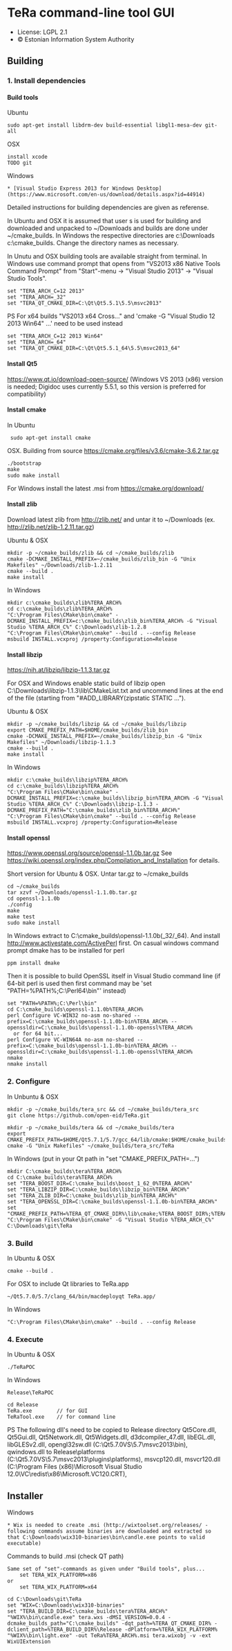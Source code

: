 # TeRa command-line tool GUI

 * License: LGPL 2.1
 * &copy; Estonian Information System Authority

## Building

### 1. Install dependencies

#### Build tools

Ubuntu

    sudo apt-get install libdrm-dev build-essential libgl1-mesa-dev git-all

OSX

    install xcode
    TODO git

Windows

    * [Visual Studio Express 2013 for Windows Desktop] (https://www.microsoft.com/en-us/download/details.aspx?id=44914)

Detailed instructions for building dependencies are given as referense.

In Ubuntu and OSX it is assumed that user s is used for building and downloaded and unpacked to ~/Downloads and builds are done under ~/cmake_builds. In Windows the respective directories are c:\Downloads c:\cmake_builds. Change the directory names as necessary.

In Unutu and OSX building tools are available straight from terminal. In Windows use command prompt that opens from "VS2013 x86 Native Tools Command Prompt" from "Start"-menu -> "Visual Studio 2013" -> "Visual Studio Tools".

    set "TERA_ARCH_C=12 2013"
    set "TERA_ARCH=_32"
    set "TERA_QT_CMAKE_DIR=C:\Qt\Qt5.5.1\5.5\msvc2013"
    

PS For x64 builds "VS2013 x64 Cross..." and 'cmake -G "Visual Studio 12 2013 Win64" ...' need to be used instead

    set "TERA_ARCH_C=12 2013 Win64"
    set "TERA_ARCH=_64"
    set "TERA_QT_CMAKE_DIR=C:\Qt\Qt5.5.1_64\5.5\msvc2013_64"

#### Install Qt5

https://www.qt.io/download-open-source/ (Windows VS 2013 (x86) version is needed; Digidoc uses currently 5.5.1, so this version is preferred for compatibility)

#### Install cmake

In Ubuntu

     sudo apt-get install cmake

OSX. Building from source https://cmake.org/files/v3.6/cmake-3.6.2.tar.gz

    ./bootstrap
    make
    sudo make install

For Windows install the latest .msi from https://cmake.org/download/

#### Install zlib

Download latest zlib from http://zlib.net/ and untar it to ~/Downloads (ex. http://zlib.net/zlib-1.2.11.tar.gz)

Ubuntu & OSX

    mkdir -p ~/cmake_builds/zlib && cd ~/cmake_builds/zlib
    cmake -DCMAKE_INSTALL_PREFIX=~/cmake_builds/zlib_bin -G "Unix Makefiles" ~/Downloads/zlib-1.2.11
    cmake --build .
    make install

In Windows

    mkdir c:\cmake_builds\zlib%TERA_ARCH%
    cd c:\cmake_builds\zlib%TERA_ARCH%
    "C:\Program Files\CMake\bin\cmake" -DCMAKE_INSTALL_PREFIX=c:\cmake_builds\zlib_bin%TERA_ARCH% -G "Visual Studio %TERA_ARCH_C%" C:\Downloads\zlib-1.2.8
    "C:\Program Files\CMake\bin\cmake" --build . --config Release
    msbuild INSTALL.vcxproj /property:Configuration=Release

#### Install libzip

https://nih.at/libzip/libzip-1.1.3.tar.gz

For OSX and Windows enable static build of libzip open C:\Downloads\libzip-1.1.3\lib\CMakeList.txt and uncommend lines at the end of the file (starting from "#ADD_LIBRARY(zipstatic STATIC ...").

Ubuntu & OSX

    mkdir -p ~/cmake_builds/libzip && cd ~/cmake_builds/libzip
    export CMAKE_PREFIX_PATH=$HOME/cmake_builds/zlib_bin
    cmake -DCMAKE_INSTALL_PREFIX=~/cmake_builds/libzip_bin -G "Unix Makefiles" ~/Downloads/libzip-1.1.3
    cmake --build .
    make install

In Windows

    mkdir c:\cmake_builds\libzip%TERA_ARCH%
    cd c:\cmake_builds\libzip%TERA_ARCH%
    "C:\Program Files\CMake\bin\cmake" -DCMAKE_INSTALL_PREFIX=c:\cmake_builds\libzip_bin%TERA_ARCH% -G "Visual Studio %TERA_ARCH_C%" C:\Downloads\libzip-1.1.3 -DCMAKE_PREFIX_PATH="C:\cmake_builds\zlib_bin%TERA_ARCH%"
    "C:\Program Files\CMake\bin\cmake" --build . --config Release
    msbuild INSTALL.vcxproj /property:Configuration=Release

#### Install openssl
https://www.openssl.org/source/openssl-1.1.0b.tar.gz See https://wiki.openssl.org/index.php/Compilation_and_Installation for details.

Short version for Ubuntu & OSX. Untar tar.gz to ~/cmake_builds

    cd ~/cmake_builds
    tar xzvf ~/Downloads/openssl-1.1.0b.tar.gz
    cd openssl-1.1.0b
    ./config
    make
    make test
    sudo make install

In Windows extract to C:\cmake_builds\openssl-1.1.0b(_32/_64). And install http://www.activestate.com/ActivePerl first. On casual windows command prompt dmake has to be installed for perl

    ppm install dmake

Then it is possible to build OpenSSL itself in Visual Studio command line (if 64-bit perl is used then first command may be 'set "PATH=%PATH%;C:\Perl64\bin"' instead)
    
    set "PATH=%PATH%;C:\Perl\bin"
    cd C:\cmake_builds\openssl-1.1.0b%TERA_ARCH%
    perl Configure VC-WIN32 no-asm no-shared --prefix=C:\cmake_builds\openssl-1.1.0b-bin%TERA_ARCH% --openssldir=C:\cmake_builds\openssl-1.1.0b-openssl%TERA_ARCH%
      or for 64 bit...
    perl Configure VC-WIN64A no-asm no-shared --prefix=C:\cmake_builds\openssl-1.1.0b-bin%TERA_ARCH% --openssldir=C:\cmake_builds\openssl-1.1.0b-openssl%TERA_ARCH%
    nmake
    nmake install

### 2. Configure

In Unbuntu & OSX

    mkdir -p ~/cmake_builds/tera_src && cd ~/cmake_builds/tera_src
    git clone https://github.com/open-eid/TeRa.git

    mkdir -p ~/cmake_builds/tera && cd ~/cmake_builds/tera
    export CMAKE_PREFIX_PATH=$HOME/Qt5.7.1/5.7/gcc_64/lib/cmake:$HOME/cmake_builds/zlib_bin:$HOME/cmake_builds/libzip_bin
    cmake -G "Unix Makefiles" ~/cmake_builds/tera_src/TeRa

In Windows (put in your Qt path in "set "CMAKE_PREFIX_PATH=...")

    mkdir C:\cmake_builds\tera%TERA_ARCH%
    cd C:\cmake_builds\tera%TERA_ARCH%
    set "TERA_BOOST_DIR=C:\cmake_builds\boost_1_62_0%TERA_ARCH%"
    set "TERA_LIBZIP_DIR=C:\cmake_builds\libzip_bin%TERA_ARCH%"
    set "TERA_ZLIB_DIR=C:\cmake_builds\zlib_bin%TERA_ARCH%"
    set "TERA_OPENSSL_DIR=C:\cmake_builds\openssl-1.1.0b-bin%TERA_ARCH%"
    set "CMAKE_PREFIX_PATH=%TERA_QT_CMAKE_DIR%\lib\cmake;%TERA_BOOST_DIR%;%TERA_ZLIB_DIR%;%TERA_LIBZIP_DIR%;%TERA_OPENSSL_DIR%"
    "C:\Program Files\CMake\bin\cmake" -G "Visual Studio %TERA_ARCH_C%" C:\Downloads\git\TeRa

### 3. Build

In Ubuntu & OSX

    cmake --build .

For OSX to include Qt libraries to TeRa.app

    ~/Qt5.7.0/5.7/clang_64/bin/macdeployqt TeRa.app/

In Windows

    "C:\Program Files\CMake\bin\cmake" --build . --config Release

### 4. Execute

In Ubuntu & OSX

    ./TeRaPOC

In Windows

    Release\TeRaPOC

    cd Release
    TeRa.exe        // for GUI
    TeRaTool.exe    // for command line

PS The following dll's need to be copied to Release directory
Qt5Core.dll, Qt5Gui.dll, Qt5Network.dll, Qt5Widgets.dll, d3dcompiler_47.dll, libEGL.dll, libGLESv2.dll, opengl32sw.dll (C:\Qt5.7.0VS\5.7\msvc2013\bin),
qwindows.dll to Release\platforms (C:\Qt5.7.0VS\5.7\msvc2013\plugins\platforms),
msvcp120.dll, msvcr120.dll (C:\Program Files (x86)\Microsoft Visual Studio 12.0\VC\redist\x86\Microsoft.VC120.CRT\),

## Installer

Windows

    * Wix is needed to create .msi (http://wixtoolset.org/releases/ - following commands assume binaries are downloaded and extracted so that C:\Downloads\wix310-binaries\bin\candle.exe points to valid executable)

Commands to build .msi (check QT path)

    Same set of "set"-commands as given under "Build tools", plus...
        set TERA_WIX_PLATFORM=x86
    or
        set TERA_WIX_PLATFORM=x64

    cd C:\Downloads\git\TeRa
    set "WIX=C:\Downloads\wix310-binaries"
    set "TERA_BUILD_DIR=C:\cmake_builds\tera%TERA_ARCH%"
    "%WIX%\bin\candle.exe" tera.wxs -dMSI_VERSION=0.0.4 -dcmake_builds_path="C:\cmake_builds" -dqt_path=%TERA_QT_CMAKE_DIR% -dclient_path=%TERA_BUILD_DIR%\Release -dPlatform=%TERA_WIX_PLATFORM%
    "%WIX%\bin\light.exe" -out TeRa%TERA_ARCH%.msi tera.wixobj -v -ext WixUIExtension
